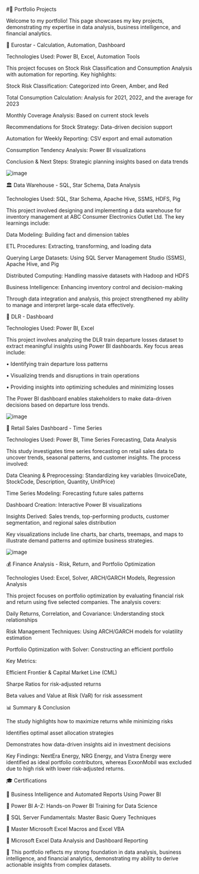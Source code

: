 #📌 Portfolio Projects

Welcome to my portfolio! This page showcases my key projects, demonstrating my expertise in data analysis, business intelligence, and financial analytics.

🚄 Eurostar - Calculation, Automation, Dashboard

Technologies Used: Power BI, Excel, Automation Tools

This project focuses on Stock Risk Classification and Consumption Analysis with automation for reporting. Key highlights:

Stock Risk Classification: Categorized into Green, Amber, and Red

Total Consumption Calculation: Analysis for 2021, 2022, and the average for 2023

Monthly Coverage Analysis: Based on current stock levels

Recommendations for Stock Strategy: Data-driven decision support

Automation for Weekly Reporting: CSV export and email automation

Consumption Tendency Analysis: Power BI visualizations

Conclusion & Next Steps: Strategic planning insights based on data trends

![image](https://github.com/user-attachments/assets/4270893b-c0af-4ba8-887d-dce7f42a5cd8)


🏛 Data Warehouse - SQL, Star Schema, Data Analysis

Technologies Used: SQL, Star Schema, Apache Hive, SSMS, HDFS, Pig

This project involved designing and implementing a data warehouse for inventory management at ABC Consumer Electronics Outlet Ltd. The key learnings include:

Data Modeling: Building fact and dimension tables

ETL Procedures: Extracting, transforming, and loading data

Querying Large Datasets: Using SQL Server Management Studio (SSMS), Apache Hive, and Pig

Distributed Computing: Handling massive datasets with Hadoop and HDFS

Business Intelligence: Enhancing inventory control and decision-making

Through data integration and analysis, this project strengthened my ability to manage and interpret large-scale data effectively.

🚆 DLR - Dashboard

Technologies Used: Power BI, Excel

This project involves analyzing the DLR train departure losses dataset to extract meaningful insights using Power BI dashboards. Key focus areas include:

• Identifying train departure loss patterns

• Visualizing trends and disruptions in train operations

• Providing insights into optimizing schedules and minimizing losses

The Power BI dashboard enables stakeholders to make data-driven decisions based on departure loss trends.

![image](https://github.com/user-attachments/assets/381de626-c2be-431f-8218-7899f5f1cb1f)


🛒 Retail Sales Dashboard - Time Series

Technologies Used: Power BI, Time Series Forecasting, Data Analysis

This study investigates time series forecasting on retail sales data to uncover trends, seasonal patterns, and customer insights. The process involved:

Data Cleaning & Preprocessing: Standardizing key variables (InvoiceDate, StockCode, Description, Quantity, UnitPrice)

Time Series Modeling: Forecasting future sales patterns

Dashboard Creation: Interactive Power BI visualizations

Insights Derived: Sales trends, top-performing products, customer segmentation, and regional sales distribution

Key visualizations include line charts, bar charts, treemaps, and maps to illustrate demand patterns and optimize business strategies.

![image](https://github.com/user-attachments/assets/6e4536fc-1c88-4cdb-95a6-67364ef935f9)


💰 Finance Analysis - Risk, Return, and Portfolio Optimization

Technologies Used: Excel, Solver, ARCH/GARCH Models, Regression Analysis

This project focuses on portfolio optimization by evaluating financial risk and return using five selected companies. The analysis covers:

Daily Returns, Correlation, and Covariance: Understanding stock relationships

Risk Management Techniques: Using ARCH/GARCH models for volatility estimation

Portfolio Optimization with Solver: Constructing an efficient portfolio

Key Metrics:

Efficient Frontier & Capital Market Line (CML)

Sharpe Ratios for risk-adjusted returns

Beta values and Value at Risk (VaR) for risk assessment

📊 Summary & Conclusion

The study highlights how to maximize returns while minimizing risks

Identifies optimal asset allocation strategies

Demonstrates how data-driven insights aid in investment decisions

Key Findings: NextEra Energy, NRG Energy, and Vistra Energy were identified as ideal portfolio contributors, whereas ExxonMobil was excluded due to high risk with lower risk-adjusted returns.

🎓 Certifications

📜 Business Intelligence and Automated Reports Using Power BI

📜 Power BI A-Z: Hands-on Power BI Training for Data Science

📜 SQL Server Fundamentals: Master Basic Query Techniques

📜 Master Microsoft Excel Macros and Excel VBA

📜 Microsoft Excel Data Analysis and Dashboard Reporting

🚀 This portfolio reflects my strong foundation in data analysis, business intelligence, and financial analytics, demonstrating my ability to derive actionable insights from complex datasets.




